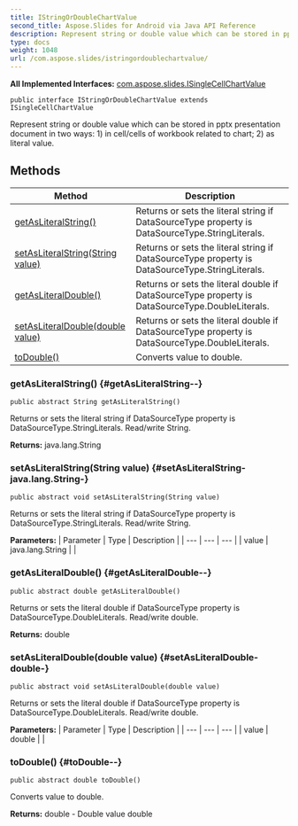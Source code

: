 ```yaml
---
title: IStringOrDoubleChartValue
second_title: Aspose.Slides for Android via Java API Reference
description: Represent string or double value which can be stored in pptx presentation document in two ways 1 in cell/cells of workbook related to chart 2 as literal value.
type: docs
weight: 1048
url: /com.aspose.slides/istringordoublechartvalue/
---
```

**All Implemented Interfaces:**
[com.aspose.slides.ISingleCellChartValue](../../com.aspose.slides/isinglecellchartvalue)
```
public interface IStringOrDoubleChartValue extends ISingleCellChartValue
```

Represent string or double value which can be stored in pptx presentation document in two ways: 1) in cell/cells of workbook related to chart; 2) as literal value.
## Methods

| Method | Description |
| --- | --- |
| [getAsLiteralString()](#getAsLiteralString--) | Returns or sets the literal string if DataSourceType property is DataSourceType.StringLiterals. |
| [setAsLiteralString(String value)](#setAsLiteralString-java.lang.String-) | Returns or sets the literal string if DataSourceType property is DataSourceType.StringLiterals. |
| [getAsLiteralDouble()](#getAsLiteralDouble--) | Returns or sets the literal double if DataSourceType property is DataSourceType.DoubleLiterals. |
| [setAsLiteralDouble(double value)](#setAsLiteralDouble-double-) | Returns or sets the literal double if DataSourceType property is DataSourceType.DoubleLiterals. |
| [toDouble()](#toDouble--) | Converts value to double. |
### getAsLiteralString() {#getAsLiteralString--}
```
public abstract String getAsLiteralString()
```


Returns or sets the literal string if DataSourceType property is DataSourceType.StringLiterals. Read/write String.

**Returns:**
java.lang.String
### setAsLiteralString(String value) {#setAsLiteralString-java.lang.String-}
```
public abstract void setAsLiteralString(String value)
```


Returns or sets the literal string if DataSourceType property is DataSourceType.StringLiterals. Read/write String.

**Parameters:**
| Parameter | Type | Description |
| --- | --- | --- |
| value | java.lang.String |  |

### getAsLiteralDouble() {#getAsLiteralDouble--}
```
public abstract double getAsLiteralDouble()
```


Returns or sets the literal double if DataSourceType property is DataSourceType.DoubleLiterals. Read/write double.

**Returns:**
double
### setAsLiteralDouble(double value) {#setAsLiteralDouble-double-}
```
public abstract void setAsLiteralDouble(double value)
```


Returns or sets the literal double if DataSourceType property is DataSourceType.DoubleLiterals. Read/write double.

**Parameters:**
| Parameter | Type | Description |
| --- | --- | --- |
| value | double |  |

### toDouble() {#toDouble--}
```
public abstract double toDouble()
```


Converts value to double.

**Returns:**
double - Double value double
